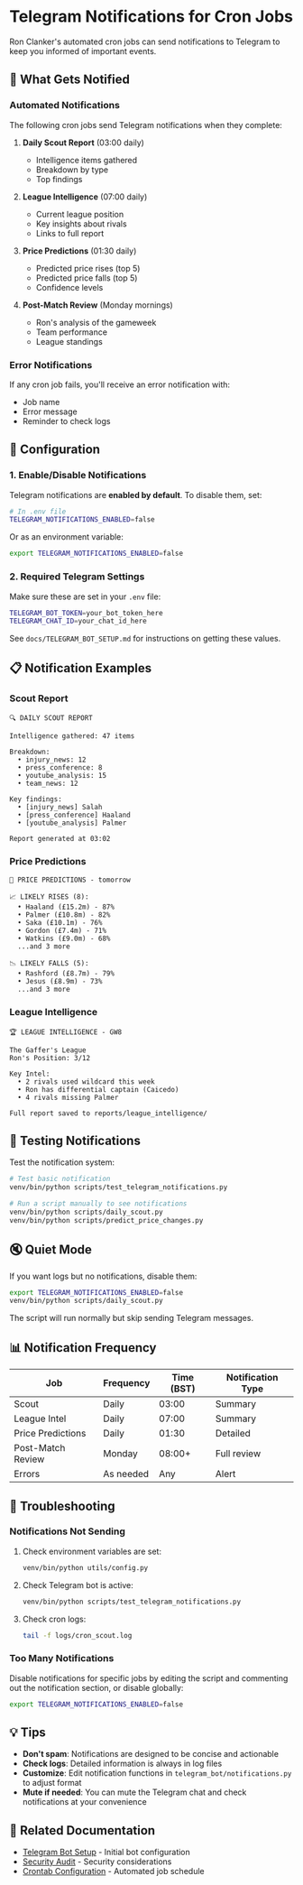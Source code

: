 # Telegram Notifications for Cron Jobs

Ron Clanker's automated cron jobs can send notifications to Telegram to keep you informed of important events.

## 📱 What Gets Notified

### Automated Notifications

The following cron jobs send Telegram notifications when they complete:

1. **Daily Scout Report** (03:00 daily)
   - Intelligence items gathered
   - Breakdown by type
   - Top findings

2. **League Intelligence** (07:00 daily)
   - Current league position
   - Key insights about rivals
   - Links to full report

3. **Price Predictions** (01:30 daily)
   - Predicted price rises (top 5)
   - Predicted price falls (top 5)
   - Confidence levels

4. **Post-Match Review** (Monday mornings)
   - Ron's analysis of the gameweek
   - Team performance
   - League standings

### Error Notifications

If any cron job fails, you'll receive an error notification with:
- Job name
- Error message
- Reminder to check logs

## 🔧 Configuration

### 1. Enable/Disable Notifications

Telegram notifications are **enabled by default**. To disable them, set:

```bash
# In .env file
TELEGRAM_NOTIFICATIONS_ENABLED=false
```

Or as an environment variable:

```bash
export TELEGRAM_NOTIFICATIONS_ENABLED=false
```

### 2. Required Telegram Settings

Make sure these are set in your `.env` file:

```bash
TELEGRAM_BOT_TOKEN=your_bot_token_here
TELEGRAM_CHAT_ID=your_chat_id_here
```

See `docs/TELEGRAM_BOT_SETUP.md` for instructions on getting these values.

## 📋 Notification Examples

### Scout Report
```
🔍 DAILY SCOUT REPORT

Intelligence gathered: 47 items

Breakdown:
  • injury_news: 12
  • press_conference: 8
  • youtube_analysis: 15
  • team_news: 12

Key findings:
  • [injury_news] Salah
  • [press_conference] Haaland
  • [youtube_analysis] Palmer

Report generated at 03:02
```

### Price Predictions
```
🔮 PRICE PREDICTIONS - tomorrow

📈 LIKELY RISES (8):
  • Haaland (£15.2m) - 87%
  • Palmer (£10.8m) - 82%
  • Saka (£10.1m) - 76%
  • Gordon (£7.4m) - 71%
  • Watkins (£9.0m) - 68%
  ...and 3 more

📉 LIKELY FALLS (5):
  • Rashford (£8.7m) - 79%
  • Jesus (£8.9m) - 73%
  ...and 3 more
```

### League Intelligence
```
🏆 LEAGUE INTELLIGENCE - GW8

The Gaffer's League
Ron's Position: 3/12

Key Intel:
  • 2 rivals used wildcard this week
  • Ron has differential captain (Caicedo)
  • 4 rivals missing Palmer

Full report saved to reports/league_intelligence/
```

## 🎯 Testing Notifications

Test the notification system:

```bash
# Test basic notification
venv/bin/python scripts/test_telegram_notifications.py

# Run a script manually to see notifications
venv/bin/python scripts/daily_scout.py
venv/bin/python scripts/predict_price_changes.py
```

## 🔇 Quiet Mode

If you want logs but no notifications, disable them:

```bash
export TELEGRAM_NOTIFICATIONS_ENABLED=false
venv/bin/python scripts/daily_scout.py
```

The script will run normally but skip sending Telegram messages.

## 📊 Notification Frequency

| Job | Frequency | Time (BST) | Notification Type |
|-----|-----------|------------|-------------------|
| Scout | Daily | 03:00 | Summary |
| League Intel | Daily | 07:00 | Summary |
| Price Predictions | Daily | 01:30 | Detailed |
| Post-Match Review | Monday | 08:00+ | Full review |
| Errors | As needed | Any | Alert |

## 🐛 Troubleshooting

### Notifications Not Sending

1. Check environment variables are set:
   ```bash
   venv/bin/python utils/config.py
   ```

2. Check Telegram bot is active:
   ```bash
   venv/bin/python scripts/test_telegram_notifications.py
   ```

3. Check cron logs:
   ```bash
   tail -f logs/cron_scout.log
   ```

### Too Many Notifications

Disable notifications for specific jobs by editing the script and commenting out the notification section, or disable globally:

```bash
export TELEGRAM_NOTIFICATIONS_ENABLED=false
```

## 💡 Tips

- **Don't spam**: Notifications are designed to be concise and actionable
- **Check logs**: Detailed information is always in log files
- **Customize**: Edit notification functions in `telegram_bot/notifications.py` to adjust format
- **Mute if needed**: You can mute the Telegram chat and check notifications at your convenience

## 🔗 Related Documentation

- [Telegram Bot Setup](TELEGRAM_BOT_SETUP.md) - Initial bot configuration
- [Security Audit](SECURITY_AUDIT_REPORT.md) - Security considerations
- [Crontab Configuration](../config/crontab) - Automated job schedule
